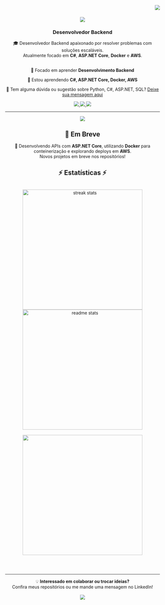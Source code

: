 <!-- Desenvolvedor Backend | C#, ASP.NET Core | Docker | AWS | Python -->

<img align="right" src="https://visitor-badge.laobi.icu/badge?page_id=luizbonato.luizbonato" />

<h1 align="center">
  <img src="https://readme-typing-svg.herokuapp.com/?font=Righteous&size=35&center=true&vCenter=true&width=500&height=70&duration=4000&lines=Olá+!+👋;+Sou+Luiz+Eduardo+Bonato!;">
</h1>

<h3 align="center">Desenvolvedor Backend</h3>

<div align="center">
🎓 Desenvolvedor Backend apaixonado por resolver problemas com soluções escaláveis.<br>
Atualmente focado em <b>C#</b>, <b>ASP.NET Core</b>, <b>Docker</b> e <b>AWS</b>.
</div>

<br/>

<div align="center">
 
 🔭 Focado em aprender **Desenvolvimento Backend**

 🌱 Estou aprendendo **C#, ASP.NET Core, Docker, AWS**

 💬 Tem alguma dúvida ou sugestão sobre Python, C#, ASP.NET, SQL? [Deixe sua mensagem aqui](https://github.com/luizbonato/luizbonato/issues)


</div>
 
<div align="center"> 
  <a href="mailto:luizeduardo.bonato@outlook.com">
    <img src="https://img.shields.io/badge/Outlook-333333?style=for-the-badge&logo=microsoft-outlook&logoColor=white" />
  </a>
  <a href="https://www.linkedin.com/in/luizbonato/" target="_blank">
    <img src="https://img.shields.io/badge/LinkedIn-0077B5?style=for-the-badge&logo=linkedin&logoColor=white" target="_blank" />
  </a>
  <a href="https://luizbonato.github.io/portfolio/Index.html" target="_blank">
     <img src="https://img.shields.io/badge/Portfolio-FF5722?style=for-the-badge&logo=todoist&logoColor=white" target="_blank" />
  </a>
</div>

<hr/>
 
<div align="center">
    <img src="https://skillicons.dev/icons?i=vscode,github,git,python,c,mysql,flask,dotnet," /><br>
</div>

<h2 align="center">🚧 Em Breve</h2>
<div align="center">
 🚀 Desenvolvendo APIs com <b>ASP.NET Core</b>, utilizando <b>Docker</b> para conteinerização e explorando deploys em <b>AWS</b>. <br>
 Novos projetos em breve nos repositórios!
</div>

<h2 align="center">⚡ Estatísticas ⚡</h2>
<br>
<div align=center>
  <img width=390 src="https://streak-stats.demolab.com/?user=luizbonato&theme=react&border_radius=10" alt="streak stats"/>
  <img width=390 src="https://github-readme-stats.vercel.app/api?username=luizbonato&count_private=true&show_icons=true&theme=react&rank_icon=github&border_radius=10" alt="readme stats" />
  <br><br>
  <img width=390 src="https://github-readme-stats.vercel.app/api/top-langs/?username=luizbonato&layout=compact&theme=react&border_radius=10"/>
</div>

<br/><br/>

<hr/>

<div align="center">
 💡 <b>Interessado em colaborar ou trocar ideias?</b><br>
 Confira meus repositórios ou me mande uma mensagem no LinkedIn!
</div>

<br/>

<div align="center">
  <a href="https://www.linkedin.com/in/luizbonato/" target="_blank">
    <img src="https://img.shields.io/badge/🤝_Conecte--se_comigo_no_LinkedIn-0077B5?style=for-the-badge&logo=linkedin&logoColor=white" target="_blank" />
  </a>
</div>

<br/>

